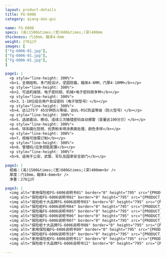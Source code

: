 ```yaml
---
layout: product-details
title: FG-6006
category: qiang-dan-gui

name: FG-6006
specs: (高)1500&times;(宽)600&times;(深)400mm
thickness: 门10mm，箱体4-6mm
weight: 276公斤
images: [
["fg-6006-01.jpg"],
["fg-6006-01.jpg"],
["fg-6006-01.jpg"],
]

page1: |
  <p style="line-height: 300%">
  <b>1、全钢结构，多门栓设计，坚固防撬，箱体4-6MM，门厚4-10MM</b></p>
  <p style="line-height: 300%">
  <b>2、可选机械锁、电子密码锁、机械+电子密码锁多种</b></p>
  <p style="line-height: 300%">
  <b>3、1-10位组合用户自设密码（电子锁型号）</b></p>
  <p style="line-height: 300%">
  <b>4、达1275℉ 45分钟防火等级，达UL-RSC防盗等级（防火型号）</b></p>
  <p style="line-height: 300%">
  <b>5、选装震动、移动、连续三次输错密码自动报警（音量达100分贝）</b></p>
  <p style="line-height: 300%">
  <b>6、锌系磷化防锈、优质粉末喷涂表面处理、颜色多样</b></p>
  <p style="line-height: 300%">
  <b>7、规格可按需订制</b></p>
  <p style="line-height: 300%">
  <b>8、管理码/应急钥匙配置</b></p>
  <p style="line-height: 300%">
  <b>9、适用于公安、武警、军队及国家安全部门</b></p>

page2: |
  规格：(高)1500&times;(宽)600&times;(深)400mm<br />
  厚度：门10mm，箱体4-6mm<br />
  净重：276公斤

page3: |
  <img alt="家用保险柜FG-6006说明书01" border="0" height="795" src="{PRODUCT_IMAGES}fg-sm01.jpg" width="538" /><br />
  <img alt="保险柜FG-6006说明书02" border="0" height="795" src="{PRODUCT_IMAGES}fg-sm02.jpg" width="538" /><br />
  <img alt="保险柜十大品牌FG-6006说明书03" border="0" height="795" src="{PRODUCT_IMAGES}fg-sm03.jpg" width="538" /><br />
  <img alt="保险柜FG-6006说明书04" border="0" height="795" src="{PRODUCT_IMAGES}fg-sm04.jpg" width="538" /><br />
  <img alt="保险箱FG-6006说明书05" border="0" height="795" src="{PRODUCT_IMAGES}fg-sm05.jpg" width="538" /><br />
  <img alt="保险箱FG-6006说明书06" border="0" height="795" src="{PRODUCT_IMAGES}fg-sm06.jpg" width="538" /><br />
  <img alt="保险柜FG-6006说明书07" border="0" height="795" src="{PRODUCT_IMAGES}fg-sm07.jpg" width="538" /><br />
  <img alt="保险柜十大品牌FG-6006说明书08" border="0" height="795" src="{PRODUCT_IMAGES}fg-sm08.jpg" width="538" /><br />
  <img alt="家用保险箱FG-6006说明书09" border="0" height="795" src="{PRODUCT_IMAGES}fg-sm09.jpg" width="538" /><br />
  <img alt="保险柜FG-6006说明书10" border="0" height="795" src="{PRODUCT_IMAGES}fg-sm10.jpg" width="538" /><br />
  <img alt="家用保险柜FG-6006说明书11" border="0" height="795" src="{PRODUCT_IMAGES}fg-sm11.jpg" width="538" /><br />
  <img alt="保险柜十大品牌FG-6006说明书12" border="0" height="795" src="{PRODUCT_IMAGES}fg-sm12.jpg" width="538" />

---
```

